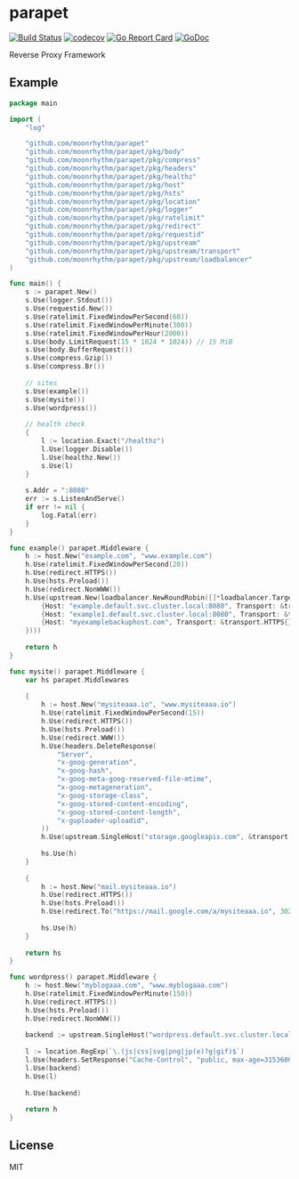 # parapet

[![Build Status](https://travis-ci.org/moonrhythm/parapet.svg?branch=master)](https://travis-ci.org/moonrhythm/parapet)
[![codecov](https://codecov.io/gh/moonrhythm/parapet/branch/master/graph/badge.svg)](https://codecov.io/gh/moonrhythm/parapet)
[![Go Report Card](https://goreportcard.com/badge/github.com/moonrhythm/parapet)](https://goreportcard.com/report/github.com/moonrhythm/parapet)
[![GoDoc](https://godoc.org/github.com/moonrhythm/parapet?status.svg)](https://godoc.org/github.com/moonrhythm/parapet)

Reverse Proxy Framework

## Example

```go
package main

import (
	"log"

	"github.com/moonrhythm/parapet"
	"github.com/moonrhythm/parapet/pkg/body"
	"github.com/moonrhythm/parapet/pkg/compress"
	"github.com/moonrhythm/parapet/pkg/headers"
	"github.com/moonrhythm/parapet/pkg/healthz"
	"github.com/moonrhythm/parapet/pkg/host"
	"github.com/moonrhythm/parapet/pkg/hsts"
	"github.com/moonrhythm/parapet/pkg/location"
	"github.com/moonrhythm/parapet/pkg/logger"
	"github.com/moonrhythm/parapet/pkg/ratelimit"
	"github.com/moonrhythm/parapet/pkg/redirect"
	"github.com/moonrhythm/parapet/pkg/requestid"
	"github.com/moonrhythm/parapet/pkg/upstream"
	"github.com/moonrhythm/parapet/pkg/upstream/transport"
	"github.com/moonrhythm/parapet/pkg/upstream/loadbalancer"
)

func main() {
	s := parapet.New()
	s.Use(logger.Stdout())
	s.Use(requestid.New())
	s.Use(ratelimit.FixedWindowPerSecond(60))
	s.Use(ratelimit.FixedWindowPerMinute(300))
	s.Use(ratelimit.FixedWindowPerHour(2000))
	s.Use(body.LimitRequest(15 * 1024 * 1024)) // 15 MiB
	s.Use(body.BufferRequest())
	s.Use(compress.Gzip())
	s.Use(compress.Br())
	
	// sites
	s.Use(example())
	s.Use(mysite())
	s.Use(wordpress())
	
	// health check
	{
		l := location.Exact("/healthz")
		l.Use(logger.Disable())
		l.Use(healthz.New())
		s.Use(l)
	}
	
	s.Addr = ":8080"
	err := s.ListenAndServe()
	if err != nil {
		log.Fatal(err)
	}
}

func example() parapet.Middleware {
	h := host.New("example.com", "www.example.com")
	h.Use(ratelimit.FixedWindowPerSecond(20))
	h.Use(redirect.HTTPS())
	h.Use(hsts.Preload())
	h.Use(redirect.NonWWW())
	h.Use(upstream.New(loadbalancer.NewRoundRobin([]*loadbalancer.Target{
		{Host: "example.default.svc.cluster.local:8080", Transport: &transport.HTTP{}},
		{Host: "example1.default.svc.cluster.local:8080", Transport: &transport.H2C{}},
		{Host: "myexamplebackuphost.com", Transport: &transport.HTTPS{}},
	})))
	
	return h
}

func mysite() parapet.Middleware {
	var hs parapet.Middlewares
	
	{
		h := host.New("mysiteaaa.io", "www.mysiteaaa.io")
		h.Use(ratelimit.FixedWindowPerSecond(15))
		h.Use(redirect.HTTPS())
		h.Use(hsts.Preload())
		h.Use(redirect.WWW())
		h.Use(headers.DeleteResponse(
			"Server",
			"x-goog-generation",
			"x-goog-hash",
			"x-goog-meta-goog-reserved-file-mtime",
			"x-goog-metageneration",
			"x-goog-storage-class",
			"x-goog-stored-content-encoding",
			"x-goog-stored-content-length",
			"x-guploader-uploadid",
		))
		h.Use(upstream.SingleHost("storage.googleapis.com", &transport.HTTPS{}))
	
		hs.Use(h)
	}
	
	{
		h := host.New("mail.mysiteaaa.io")
		h.Use(redirect.HTTPS())
		h.Use(hsts.Preload())
		h.Use(redirect.To("https://mail.google.com/a/mysiteaaa.io", 302))
	
		hs.Use(h)
	}
	
	return hs
}

func wordpress() parapet.Middleware {
	h := host.New("myblogaaa.com", "www.myblogaaa.com")
	h.Use(ratelimit.FixedWindowPerMinute(150))
	h.Use(redirect.HTTPS())
	h.Use(hsts.Preload())
	h.Use(redirect.NonWWW())
	
	backend := upstream.SingleHost("wordpress.default.svc.cluster.local", &transport.HTTP{})
	
	l := location.RegExp(`\.(js|css|svg|png|jp(e)?g|gif)$`)
	l.Use(headers.SetResponse("Cache-Control", "public, max-age=31536000"))
	l.Use(backend)
	h.Use(l)
	
	h.Use(backend)
	
	return h
}
```

## License

MIT
